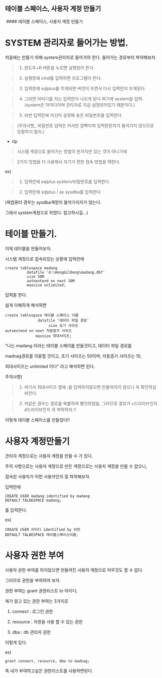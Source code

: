 ﻿## 테이블 스페이스, 사용자 계정 만들기
﻿ #### 테이블 스페이스, 사용자 계정 만들기








 

 # SYSTEM 관리자로 들어가는 방법.

처음에는 만들기 위해 system관리자로 들어가야 한다.
들어가는 경로부터 파악해보자.

 > 1) 윈도우+R 버튼을 누르면 실행창이 뜬다.

 > 2) 실행창에 cmd를 입력하면 프로그램이 뜬다.

 > 3) 입력창에 sqlplus를 치게되면 버전이 뜨면서 다시 입력란이 뜨게된다.

 > 4) 그러면 아이디를 치는 입력란이 나오게 된다 여기에 system을 입력.(system은 아이디이며 관리자로 지금 설정되어있기 때문이다.)

 > 5) 비번 입력란에 자신이 설정해 놓은 비밀번호를 입력한다.

 > (주의사항_ 비밀번호 입력은 커서만 깜빡이며 입력한문자가 들어가지 않으므로 당황하지 말자.)



* tip

 > 시스템 계정으로 들어가는 방법이 한가지만 있는 것이 아니기에 

 > 2가지 방법을 더 사용해서 자기가 편한 접속 방법을 택한다.

ex)
  > 1. 입력란에 sqlplus system/비밀번호를 입력한다.

  > 2. 입력란에 sqlplus / as sysdba를 입력한다.


(제컴퓨터 경우는 sysdba계정이 들어가지지가 않는다.

그래서 system계정으로 하였다. 참고하시길...)









 # 테이블 만들기.

이제 테이블을 만들어보자.

시스템 계정으로 접속되있는 상황에 입력란에 

```
create tablespace madang
          datafile 'd:\HongGilDong\madang.dbf' 
          size 50M
          autoextend on next 10M 
          maxsize unlimited;
```



입력을 한다.

쉽게 이해하게 해석하면

```
create tablespace 테이블 스페이스 이름
               datafile '데이터 파일 경로'
                    size 초기 사이즈
autoextend on next 자동증가 사이즈
              maxsize 최대사이즈;
```


"나는 madang 이라는 테이블 스페이를 만들것이고, 데이터 파일 경로를 

madnag경로를 이용할 것이고, 초기 사이즈는 50이며, 자동증가 사이즈는 10,

최대사이즈는 unlimited 이다" 라고 해석하면 된다.

 주의사항)

 > 1. 여기서 최대사이즈 옆에 ;를 입력하지않으면 만들어지지 않으니 꼭 확인하길 바란다.

 > 2. 저같은 경우는 경로를 복붙하여 뻘짓하였음. 그러므로 경로가 c드라이브인지 d드라이브인지 꼭 파악하자.!!

이렇게 테이블 스페이스를 만들었다!!









 # 사용자 계정만들기

관리자 계정으로는 사용자 계정을 만들 수 가 있다.

주의 사항으로는 사용자 계정으로 만든 계정으로는 사용자 계정을 만들 수 없으니,

접속된 사용자가 어떤 사용자인지 잘 파악해보자.

입력란에

```
CREATE USER madang identified by madang
DEFAULT TALBESPACE madang;
```

를 입력한다.

ex)
```
CREATE USER 아이디 identified by 비번
DEFAULT TALBESPACE 테이블스페이스이름;
```










 # 사용자 권한 부여

사용자 권한 부여를 하지않으면 만들어진 사용자 계정으로 아무것도 할 수 없다.

그러므로 권한을 부여하여 보자.

권한 부여는 grant 권한리스트 to 아이디;

제가 알고 있는 권한 부여는 3가지로

1. connect : 로그인 권한

2. resource : 자원을 사용 할 수 있는 권한

3. dba : db 관리자 권한

이렇게 있다.

ex)
```
grant connect, resource, dba to madnag;
```

즉 내가 부여하고싶은 권한리스트를 사용하면된다.



